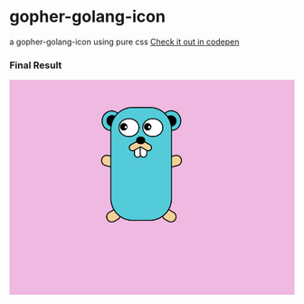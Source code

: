 # gopher-golang-icon
a gopher-golang-icon using pure css [Check it out in codepen](https://codepen.io/thisisatefe/pen/vYdrJZv)

### Final Result

![final](https://github.com/atefeh-dev/gopher-golang-icon/blob/main/Screenshot%20from%202022-06-04%2009-33-31.png)
